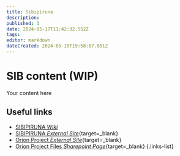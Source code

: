 ```yaml
---
title: Sibipiruna
description: 
published: 1
date: 2024-05-17T11:42:32.552Z
tags: 
editor: markdown
dateCreated: 2024-05-15T19:58:07.051Z
---
```


# SIB content (WIP)
Your content here

## Useful links

- [SIBIPIRUNA *Wiki*](Orion/Sibipiruna/sib_intro)
- [SIBIPIRUNA *External Site*](https://cnpem.br/orion/){target=_blank}
- [Orion Project *External Site*](https://cnpem.br/orion/){target=_blank}
- [Orion Project Files *Sharepoint Page*](https://cnpemcamp.sharepoint.com/sites/lnls/projectsII/SitePages/orionbeamlines.aspx){target=_blank}
{.links-list}